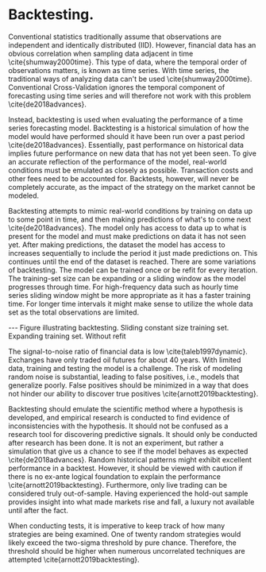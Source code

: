 # Backtesting. 
Conventional statistics traditionally assume that observations are independent and identically distributed (IID). 
However, financial data has an obvious correlation when sampling data adjacent in time \cite{shumway2000time}. 
This type of data, where the temporal order of observations matters, is known as time series. 
With time series, the traditional ways of analyzing data can't be used \cite{shumway2000time}. 
Conventional Cross-Validation ignores the temporal component of forecasting using time series and will therefore not work with this problem \cite{de2018advances}. 

Instead, backtesting is used when evaluating the performance of a time series forecasting model. 
Backtesting is a historical simulation of how the model would have performed should it have been run over a past period \cite{de2018advances}. 
Essentially, past performance on historical data implies future performance on new data that has not yet been seen. 
To give an accurate reflection of the performance of the model, real-world conditions must be emulated as closely as possible. 
Transaction costs and other fees need to be accounted for. 
Backtests, however, will never be completely accurate, as the impact of the strategy on the market cannot be modeled. 

Backtesting attempts to mimic real-world conditions by training on data up to some point in time, and then making predictions of what's to come next \cite{de2018advances}. 
The model only has access to data up to what is present for the model and must make predictions on data it has not seen yet. 
After making predictions, the dataset the model has access to increases sequentially to include the period it just made predictions on. 
This continues until the end of the dataset is reached. 
There are some variations of backtesting. 
The model can be trained once or be refit for every iteration. 
The training-set size can be expanding or a sliding window as the model progresses through time.
For high-frequency data such as hourly time series sliding window might be more appropriate as it has a faster training time. 
For longer time intervals it might make sense to utilize the whole data set as the total observations are limited. 

--- Figure illustrating backtesting. 
Sliding constant size training set.
Expanding training set. 
Without refit

The signal-to-noise ratio of financial data is low \cite{taleb1997dynamic}. 
Exchanges have only traded oil futures for about 40 years. 
With limited data, training and testing the model is a challenge. 
The risk of modeling random noise is substantial, leading to false positives, i.e., models that generalize poorly.
False positives should be minimized in a way that does not hinder our ability to discover true positives \cite{arnott2019backtesting}. 

Backtesting should emulate the scientific method where a hypothesis is developed, and empirical research is conducted to find evidence of inconsistencies with the hypothesis. 
It should not be confused as a research tool for discovering predictive signals. 
It should only be conducted after research has been done. It is not an experiment, but rather a simulation that give us a chance to see if the model behaves as expected \cite{de2018advances}. 
Random historical patterns might exhibit excellent performance in a backtest. 
However, it should be viewed with caution if there is no ex-ante logical foundation to explain the performance \cite{arnott2019backtesting}. 
Furthermore, only live trading can be considered truly out-of-sample. 
Having experienced the hold-out sample provides insight into what made markets rise and fall, a luxury not available until after the fact. 

When conducting tests, it is imperative to keep track of how many strategies are being examined. 
One of twenty random strategies would likely exceed the two-sigma threshold by pure chance.
Therefore, the threshold should be higher when numerous uncorrelated techniques are attempted \cite{arnott2019backtesting}. 
